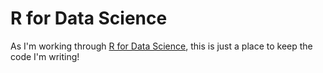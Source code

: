 # R for Data Science
As I'm working through [R for Data Science](http://r4ds.had.co.nz/), this is just a place to keep the code I'm writing!
